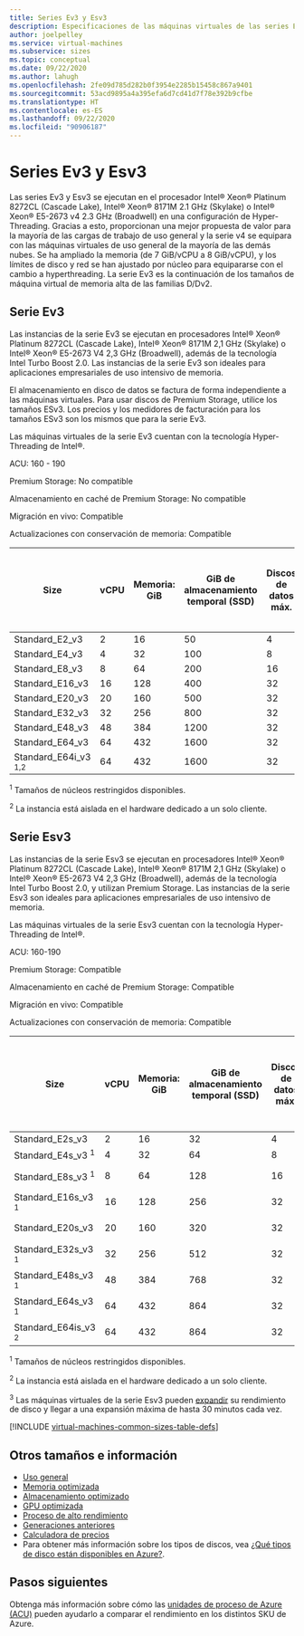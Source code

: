 ```yaml
---
title: Series Ev3 y Esv3
description: Especificaciones de las máquinas virtuales de las series Ev3 y Esv3.
author: joelpelley
ms.service: virtual-machines
ms.subservice: sizes
ms.topic: conceptual
ms.date: 09/22/2020
ms.author: lahugh
ms.openlocfilehash: 2fe09d785d282b0f3954e2285b15458c867a9401
ms.sourcegitcommit: 53acd9895a4a395efa6d7cd41d7f78e392b9cfbe
ms.translationtype: HT
ms.contentlocale: es-ES
ms.lasthandoff: 09/22/2020
ms.locfileid: "90906187"
---
```

# <a name="ev3-and-esv3-series"></a>Series Ev3 y Esv3

Las series Ev3 y Esv3 se ejecutan en el procesador Intel® Xeon® Platinum 8272CL (Cascade Lake), Intel® Xeon® 8171M 2.1 GHz (Skylake) o Intel® Xeon® E5-2673 v4 2.3 GHz (Broadwell) en una configuración de Hyper-Threading. Gracias a esto, proporcionan una mejor propuesta de valor para la mayoría de las cargas de trabajo de uso general y la serie v4 se equipara con las máquinas virtuales de uso general de la mayoría de las demás nubes.  Se ha ampliado la memoria (de 7 GiB/vCPU a 8 GiB/vCPU), y los límites de disco y red se han ajustado por núcleo para equipararse con el cambio a hyperthreading. La serie Ev3 es la continuación de los tamaños de máquina virtual de memoria alta de las familias D/Dv2.

## <a name="ev3-series"></a>Serie Ev3

Las instancias de la serie Ev3 se ejecutan en procesadores Intel® Xeon® Platinum 8272CL (Cascade Lake), Intel® Xeon® 8171M 2,1 GHz (Skylake) o Intel® Xeon® E5-2673 V4 2,3 GHz (Broadwell), además de la tecnología Intel Turbo Boost 2.0. Las instancias de la serie Ev3 son ideales para aplicaciones empresariales de uso intensivo de memoria.

El almacenamiento en disco de datos se factura de forma independiente a las máquinas virtuales. Para usar discos de Premium Storage, utilice los tamaños ESv3. Los precios y los medidores de facturación para los tamaños ESv3 son los mismos que para la serie Ev3.

Las máquinas virtuales de la serie Ev3 cuentan con la tecnología Hyper-Threading de Intel®.

ACU: 160 - 190

Premium Storage:  No compatible

Almacenamiento en caché de Premium Storage:  No compatible

Migración en vivo: Compatible

Actualizaciones con conservación de memoria: Compatible

| Size | vCPU | Memoria: GiB | GiB de almacenamiento temporal (SSD) | Discos de datos máx. | Rendimiento máximo de almacenamiento temporal: IOPS / MBps de lectura / MBps de escritura | Ancho de banda de red/NIC máx. |
|---|---|---|---|---|---|---|
| Standard_E2_v3  | 2  | 16  | 50   | 4  | 3000/46/23     | 2/1000  |
| Standard_E4_v3  | 4  | 32  | 100  | 8  | 6000/93/46     | 2/2000  |
| Standard_E8_v3  | 8  | 64  | 200  | 16 | 12000/187/93   | 4/4000  |
| Standard_E16_v3 | 16 | 128 | 400  | 32 | 24000/375/187  | 8/8000  |
| Standard_E20_v3 | 20 | 160 | 500  | 32 | 30000/469/234  | 8/10000 |
| Standard_E32_v3 | 32 | 256 | 800  | 32 | 48000/750/375  | 8/16000 |
| Standard_E48_v3 | 48 | 384 | 1200 | 32 | 96000/1000/500 | 8/24000 |
| Standard_E64_v3 | 64 | 432 | 1600 | 32 | 96000/1000/500 | 8/30000 |
| Standard_E64i_v3 <sup>1,2</sup> | 64 | 432 | 1600 | 32 | 96000/1000/500 | 8/30000 |

<sup>1</sup> Tamaños de núcleos restringidos disponibles.

<sup>2</sup> La instancia está aislada en el hardware dedicado a un solo cliente.

## <a name="esv3-series"></a>Serie Esv3

Las instancias de la serie Esv3 se ejecutan en procesadores Intel® Xeon® Platinum 8272CL (Cascade Lake), Intel® Xeon® 8171M 2,1 GHz (Skylake) o Intel® Xeon® E5-2673 V4 2,3 GHz (Broadwell), además de la tecnología Intel Turbo Boost 2.0, y utilizan Premium Storage. Las instancias de la serie Esv3 son ideales para aplicaciones empresariales de uso intensivo de memoria.

Las máquinas virtuales de la serie Esv3 cuentan con la tecnología Hyper-Threading de Intel®.

ACU: 160-190

Premium Storage:  Compatible

Almacenamiento en caché de Premium Storage:  Compatible

Migración en vivo: Compatible

Actualizaciones con conservación de memoria: Compatible

| Size | vCPU | Memoria: GiB | GiB de almacenamiento temporal (SSD) | Discos de datos máx. | Rendimiento máximo de almacenamiento temporal y en caché: IOPS/Mbps (tamaño de caché en GiB) | Rendimiento de almacenamiento en caché y almacenamiento temporal expandidos: IOPS/MBps<sup>3</sup> | Rendimiento máximo del disco sin almacenamiento en la caché: IOPS/Mbps |  Rendimiento del disco sin almacenamiento en la caché expandido: IOPS/MBps<sup>3</sup>| Nº máx. de NIC/ancho de banda de red esperado (Mbps) |
|---|---|---|---|---|---|---|---|---|---|
| Standard_E2s_v3                | 2  | 16  | 32  | 4  | 4000/32 (50)       | 4000/100    | 3200/48    | 4000/100 | 2/1000 |
| Standard_E4s_v3 <sup>1</sup>   | 4  | 32  | 64  | 8  | 8000/64 (100)      | 8000/200    | 6400/96    | 8000/200 | 2/2000 |
| Standard_E8s_v3 <sup>1</sup>   | 8  | 64  | 128 | 16 | 16000/128 (200)    | 16 000/400   | 12800/192  | 16 000/400 | 4/4000 |
| Standard_E16s_v3 <sup>1</sup>  | 16 | 128 | 256 | 32 | 32000/256 (400)    | 32 000/800   | 25600/384  | 32 000/800 | 8/8000 |
| Standard_E20s_v3               | 20 | 160 | 320 | 32 | 40000/320 (400)    | 40000/1000  | 32000/480  | 40000/1000 | 8/10000 |
| Standard_E32s_v3 <sup>1</sup>  | 32 | 256 | 512 | 32 | 64000/512 (800)    | 64 000/1600  | 51200/768  | 64 000/1600 | 8/16000 |
| Standard_E48s_v3 <sup>1</sup>  | 48 | 384 | 768 | 32 | 96000/768 (1200)   | 96 000/2000  | 76800/1152 | 80000/2000 | 8/24000 |
| Standard_E64s_v3 <sup>1</sup>  | 64 | 432 | 864 | 32 | 128000/1024 (1600) | 128 000/2000 | 80000/1200 | 80000/2000 | 8/30000 |
| Standard_E64is_v3 <sup>2</sup> | 64 | 432 | 864 | 32 | 128000/1024 (1600) | 128 000/2000 | 80000/1200 | 80000/2000 | 8/30000 |

<sup>1</sup> Tamaños de núcleos restringidos disponibles.

<sup>2</sup> La instancia está aislada en el hardware dedicado a un solo cliente.

<sup>3</sup> Las máquinas virtuales de la serie Esv3 pueden [expandir](linux/disk-bursting.md) su rendimiento de disco y llegar a una expansión máxima de hasta 30 minutos cada vez.

[!INCLUDE [virtual-machines-common-sizes-table-defs](../../includes/virtual-machines-common-sizes-table-defs.md)]

## <a name="other-sizes-and-information"></a>Otros tamaños e información

- [Uso general](sizes-general.md)
- [Memoria optimizada](sizes-memory.md)
- [Almacenamiento optimizado](sizes-storage.md)
- [GPU optimizada](sizes-gpu.md)
- [Proceso de alto rendimiento](sizes-hpc.md)
- [Generaciones anteriores](sizes-previous-gen.md)
- [Calculadora de precios](https://azure.microsoft.com/pricing/calculator/)
- Para obtener más información sobre los tipos de discos, vea [¿Qué tipos de disco están disponibles en Azure?](disks-types.md).

## <a name="next-steps"></a>Pasos siguientes

Obtenga más información sobre cómo las [unidades de proceso de Azure (ACU)](acu.md) pueden ayudarlo a comparar el rendimiento en los distintos SKU de Azure.
